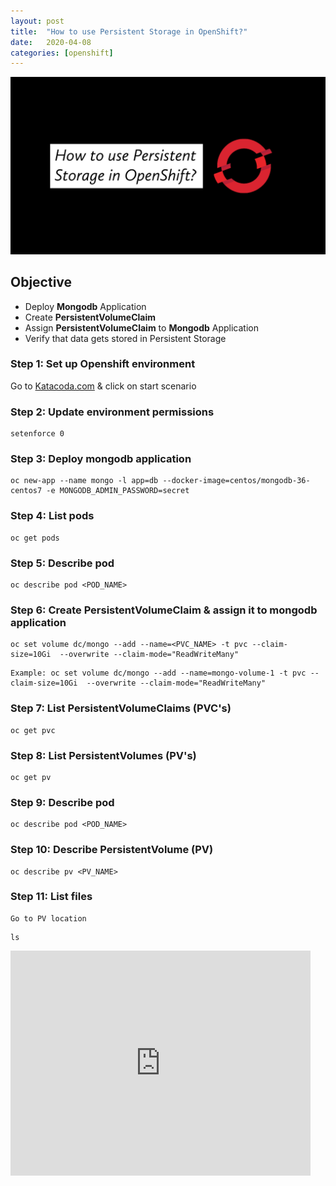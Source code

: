 ```yaml
---
layout: post
title:  "How to use Persistent Storage in OpenShift?"
date:   2020-04-08
categories: [openshift]
---
```


![How to use Persistent Storage in OpenShift?](https://raw.githubusercontent.com/sagar-jadhav/sagar-jadhav.github.io/master/static/img/_posts/openshift/4.png)

## Objective
- Deploy **Mongodb** Application
- Create **PersistentVolumeClaim**
- Assign **PersistentVolumeClaim** to **Mongodb** Application
- Verify that data gets stored in Persistent Storage

### Step 1: Set up Openshift environment
Go to [Katacoda.com](https://katacoda.com/openshift/courses/playgrounds/openshift39) & click on start scenario

### Step 2: Update environment permissions
```
setenforce 0
```

### Step 3: Deploy mongodb application
```
oc new-app --name mongo -l app=db --docker-image=centos/mongodb-36-centos7 -e MONGODB_ADMIN_PASSWORD=secret
```

### Step 4: List pods
```
oc get pods
```

### Step 5: Describe pod
```
oc describe pod <POD_NAME>
```

### Step 6: Create PersistentVolumeClaim & assign it to mongodb application
```
oc set volume dc/mongo --add --name=<PVC_NAME> -t pvc --claim-size=10Gi  --overwrite --claim-mode="ReadWriteMany"
```
```
Example: oc set volume dc/mongo --add --name=mongo-volume-1 -t pvc --claim-size=10Gi  --overwrite --claim-mode="ReadWriteMany"
```

### Step 7: List PersistentVolumeClaims (PVC's)
```
oc get pvc
```

### Step 8: List PersistentVolumes (PV's)
```
oc get pv
```

### Step 9: Describe pod
```
oc describe pod <POD_NAME>
```

### Step 10: Describe PersistentVolume (PV)
```
oc describe pv <PV_NAME>
```

### Step 11: List files
```
Go to PV location
```
```
ls
```

<iframe width="480" height="360" src="https://www.youtube.com/embed/wJ1jCpj1Hbc" frameborder="0" allowfullscreen></iframe>
